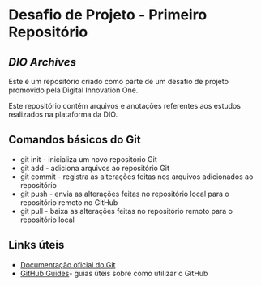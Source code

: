 # Desafio de Projeto - Primeiro Repositório

## _DIO Archives_

Este é um repositório criado como parte de um desafio de projeto  promovido pela Digital Innovation One.

Este repositório contém arquivos e anotações referentes aos estudos realizados na plataforma da DIO.

## Comandos básicos do Git

- git init - inicializa um novo repositório Git
- git add - adiciona arquivos ao repositório Git
- git commit - registra as alterações feitas nos arquivos adicionados ao repositório
- git push - envia as alterações feitas no repositório local para o repositório remoto no GitHub
- git pull - baixa as alterações feitas no repositório remoto para o repositório local

## Links úteis

- [Documentação oficial do Git](https://git-scm.com/doc)
- [GitHub Guides](https://guides.github.com/)- guias úteis sobre como utilizar o GitHub